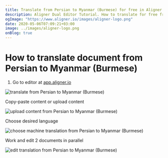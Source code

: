 ```yaml
---
title: Translate from Persian to Myanmar (Burmese) for free in Aligner Editor
description: Aligner Dual Editor Tutorial. How to translate for free from Persian to Myanmar (Burmese). Aligner is multilingual document management platform. 
ogImage: "https://www.aligner.io/images/aligner-logo.png"
date: 2020-05-06T07:09:21+03:00
image: ../images/aligner-logo.png
onBlog: true
---
```


# How to translate document from Persian to Myanmar (Burmese)

1. Go to editor at [app.aligner.io](https://app.aligner.io "Aligner App web page")

![translate from Persian to Myanmar (Burmese)](../aligner-blank-editor.png "translate from Persian to Myanmar (Burmese)")

Copy-paste content or upload content

![upload content from Persian to Myanmar (Burmese)](../aligner-uploaded-document.png "upload content from Persian to Myanmar (Burmese)")

Choose desired language

![choose machine translation from Persian to Myanmar (Burmese)](../aligner-language-dropdown.png "choose machine translation from Persian to Myanmar (Burmese)")

Work and edit 2 documents in parallel

![edit translation from Persian to Myanmar (Burmese)](../aligner-double-sitded-editor.png "edit translation from Persian to Myanmar (Burmese)")

